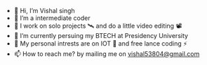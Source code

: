 - 👋 Hi, I’m Vishal singh 
- 👀 I’m a intermediate coder 
- 🤵 I work on solo projects 🛰 and do a little video editing 📽 
- 🌱 I’m currently persuing my BTECH at Presidency University
- 🔎 My personal intrests are on IOT 🤖 and free lance coding ⚡
- 📫 How to reach me? by mailing me on vishal53804@gmail.com

<!---
1Vishal-singh1/1Vishal-singh1 is a ✨ special ✨ repository because its `README.md` (this file) appears on your GitHub profile.
You can click the Preview link to take a look at your changes.
--->
